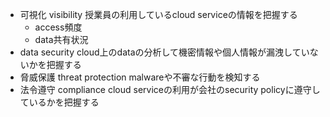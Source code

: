 - 可視化 visibility
    授業員の利用しているcloud serviceの情報を把握する
    - access頻度
    - data共有状況
- data security
    cloud上のdataの分析して機密情報や個人情報が漏洩していないかを把握する
- 脅威保護 threat protection
    malwareや不審な行動を検知する
- 法令遵守 compliance
    cloud serviceの利用が会社のsecurity policyに遵守しているかを把握する